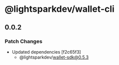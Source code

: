 # @lightsparkdev/wallet-cli

## 0.0.2

### Patch Changes

- Updated dependencies [f2c65f3]
  - @lightsparkdev/wallet-sdk@0.5.3
